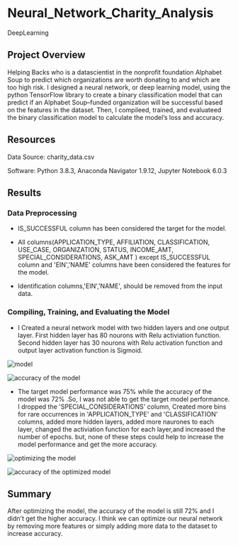 # Neural_Network_Charity_Analysis
DeepLearning

## Project Overview

Helping Backs who is a datascientist in the nonprofit foundation Alphabet Soup to predict which organizations are worth donating to and which are too high risk. I designed a neural network, or deep learning model, using the python TensorFlow library to create a binary classification model that can predict if an Alphabet Soup–funded organization will be successful based on the features in the dataset. Then, I compileed, trained, and evaluateed the binary classification model to calculate the model’s loss and accuracy.


## Resources

Data Source: charity_data.csv

Software: Python 3.8.3, Anaconda Navigator 1.9.12, Jupyter Notebook 6.0.3


## Results

### Data Preprocessing

  - IS_SUCCESSFUL column has been considered the target for the model.
  
  - All columns(APPLICATION_TYPE, AFFILIATION, CLASSIFICATION, USE_CASE, ORGANIZATION, STATUS, INCOME_AMT, SPECIAL_CONSIDERATIONS, ASK_AMT ) except IS_SUCCESSFUL column and 'EIN','NAME' columns have been considered the features for the model.
  
  - Identification columns,'EIN','NAME', should be removed from the input data.
  
### Compiling, Training, and Evaluating the Model

  - I Created a neural network model with two hidden layers and one output layer. First hidden layer has 80 nourons with Relu activiation function. Second hidden layer has 30 nourons with Relu activation function and output layer activation function is Sigmoid.
  
  
  ![model](https://user-images.githubusercontent.com/71282697/107843722-34909a00-6d82-11eb-9287-d857cb10a650.png)

  ![accuracy of the model](https://user-images.githubusercontent.com/71282697/107843741-525dff00-6d82-11eb-895b-4a67af56b225.png)

  
  - The target model performance was 75% while the accuracy of the model was 72% .So, I was not able to get the target model performance.
I dropped the 'SPECIAL_CONSIDERATIONS' column, Created more bins for rare occurrences in 'APPLICATION_TYPE' and 'CLASSIFICATION' columns, added more hidden layers, added more naurones to each layer, changed the activiation function for each layer,and increased the number of epochs. but, none of these steps could help to increase the model performance and get the more accuracy.
  
  
  ![optimizing the model](https://user-images.githubusercontent.com/71282697/107843759-7b7e8f80-6d82-11eb-9997-a251fb0e009f.png)
  
  ![accuracy of the optimized model](https://user-images.githubusercontent.com/71282697/107843768-98b35e00-6d82-11eb-9944-c5c4a0a36d20.png)

  


## Summary

After optimizing the model, the accuracy of the model is still 72% and I didn't get the higher accuracy. I think we can optimize our neural network by removing more features or simply adding more data to the dataset to increase accuracy.  
